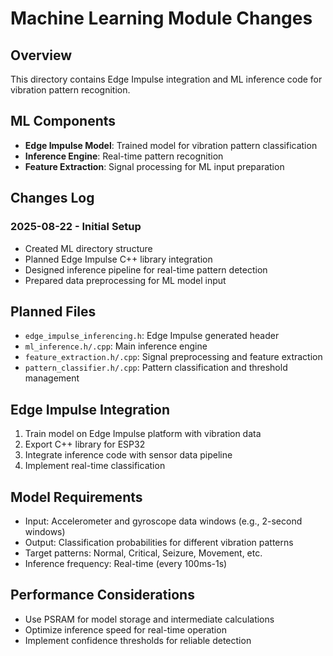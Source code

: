 # Machine Learning Module Changes

## Overview
This directory contains Edge Impulse integration and ML inference code for vibration pattern recognition.

## ML Components
- **Edge Impulse Model**: Trained model for vibration pattern classification
- **Inference Engine**: Real-time pattern recognition
- **Feature Extraction**: Signal processing for ML input preparation

## Changes Log

### 2025-08-22 - Initial Setup
- Created ML directory structure
- Planned Edge Impulse C++ library integration
- Designed inference pipeline for real-time pattern detection
- Prepared data preprocessing for ML model input

## Planned Files
- `edge_impulse_inferencing.h`: Edge Impulse generated header
- `ml_inference.h/.cpp`: Main inference engine
- `feature_extraction.h/.cpp`: Signal preprocessing and feature extraction
- `pattern_classifier.h/.cpp`: Pattern classification and threshold management

## Edge Impulse Integration
1. Train model on Edge Impulse platform with vibration data
2. Export C++ library for ESP32
3. Integrate inference code with sensor data pipeline
4. Implement real-time classification

## Model Requirements
- Input: Accelerometer and gyroscope data windows (e.g., 2-second windows)
- Output: Classification probabilities for different vibration patterns
- Target patterns: Normal, Critical, Seizure, Movement, etc.
- Inference frequency: Real-time (every 100ms-1s)

## Performance Considerations
- Use PSRAM for model storage and intermediate calculations
- Optimize inference speed for real-time operation
- Implement confidence thresholds for reliable detection
